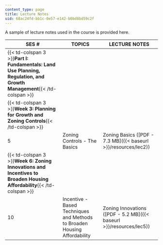 ```yaml
---
content_type: page
title: Lecture Notes
uid: 68ac24fd-bb1c-0e57-e142-b0bd8bd59c2f
---
```


A sample of lecture notes used in the course is provided here.

| SES # | TOPICS | LECTURE NOTES |
| --- | --- | --- |
| {{< td-colspan 3 >}}**Part I: Fundamentals: Land Use Planning, Regulation, and Growth Management**{{< /td-colspan >}} |||
| {{< td-colspan 3 >}}**Week 3: Planning for Growth and Zoning Controls**{{< /td-colspan >}} |||
| 5 | Zoning Controls - The Basics | Zoning Basics ([PDF - 7.3 MB]({{< baseurl >}}/resources/lec2)) |
| {{< td-colspan 3 >}}**Week 6: Zoning Innovations and Incentives to Broaden Housing Affordability**{{< /td-colspan >}} |||
| 10 | Incentive - Based Techniques and Methods to Broaden Housing Affordability | Zoning Innovations ([PDF - 5.2 MB]({{< baseurl >}}/resources/lec5))